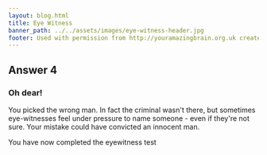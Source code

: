 ```yaml
---
layout: blog.html
title: Eye Witness
banner_path: ../../assets/images/eye-witness-header.jpg
footer: Used with permission from http://youramazingbrain.org.uk created by At-Bristol Science centre
---
```


## Answer 4

### Oh dear!

You picked the wrong man. In fact the criminal wasn't there, but sometimes eye-witnesses feel under pressure to name someone - even if they're not sure. Your mistake could have convicted an innocent man.

You have now completed the eyewitness test


